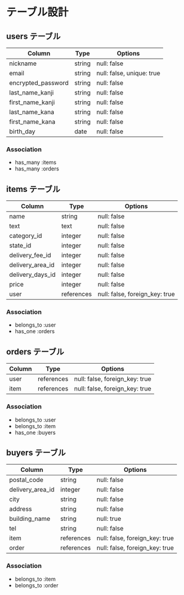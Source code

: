 # テーブル設計

## users テーブル

| Column              | Type    | Options                   |               
| ------------------- | ------- | ------------------------- |
| nickname            | string  | null: false               |
| email               | string  | null: false, unique: true |
| encrypted_password  | string  | null: false               |
| last_name_kanji     | string  | null: false               |
| first_name_kanji    | string  | null: false               |
| last_name_kana      | string  | null: false               |
| first_name_kana     | string  | null: false               |
| birth_day           | date    | null: false               |

### Association

- has_many :items
- has_many :orders


## items テーブル

| Column            | Type       | Options                        |
| ----------------- | ---------- | ------------------------------ |
| name              | string     | null: false                    |
| text              | text       | null: false                    |
| category_id       | integer    | null: false                    |
| state_id          | integer    | null: false                    |
| delivery_fee_id   | integer    | null: false                    |
| delivery_area_id  | integer    | null: false                    |
| delivery_days_id  | integer    | null: false                    |
| price             | integer    | null: false                    |
| user              | references | null: false, foreign_key: true |

### Association

- belongs_to :user
- has_one    :orders

## orders テーブル

| Column    | Type       | Options                        |
| --------- | ---------- | ------------------------------ |
| user      | references | null: false, foreign_key: true |
| item      | references | null: false, foreign_key: true |

### Association

- belongs_to :user
- belongs_to :item
- has_one    :buyers

## buyers テーブル

| Column            | Type       | Options                        |
| ----------------- | ---------- | ------------------------------ |
| postal_code       | string     | null: false                    |
| delivery_area_id  | integer    | null: false                    |
| city              | string     | null: false                    |
| address           | string     | null: false                    |
| building_name     | string     | null: true                     |
| tel               | string     | null: false                    |
| item              | references | null: false, foreign_key: true |
| order             | references | null: false, foreign_key: true |

### Association

- belongs_to :item
- belongs_to :order